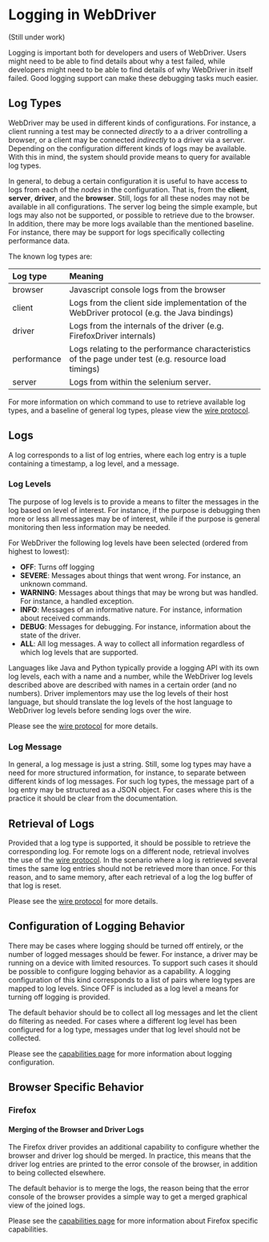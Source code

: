 # Logging in WebDriver
(Still under work)

Logging is important both for developers and users of WebDriver. Users might need to be able to find details about why a test failed, while developers might need to be able to find details of why WebDriver in itself failed. Good logging support can make these debugging tasks much easier.

## Log Types

WebDriver may be used in different kinds of configurations. For instance, a client running a test may be connected _directly_ to a a driver controlling a browser, or a client may be connected _indirectly_ to a driver via a server. Depending on the configuration different kinds of logs may be available. With this in mind, the system should provide means to query for available log types.

In general, to debug a certain configuration it is useful to have access to logs from each of the _nodes_ in the configuration. That is, from the **client**, **server**, **driver**, and the **browser**. Still, logs for all these nodes may not be available in all configurations. The server log being the simple example, but logs may also not be supported, or possible to retrieve due to the browser. In addition, there may be more logs available than the mentioned baseline. For instance, there may be support for logs specifically collecting performance data.

The known log types are:

| **Log type**    | **Meaning** |
|:----------------|:------------|
| browser         | Javascript console logs from the browser |
| client            | Logs from the client side implementation of the WebDriver protocol (e.g. the Java bindings) |
| driver            | Logs from the internals of the driver (e.g. FirefoxDriver internals) |
| performance     | Logs relating to the performance characteristics of the page under test (e.g. resource load timings) |
| server           | Logs from within the selenium server. |

For more information on which command to use to retrieve available log types, and a baseline of general log types, please view the [wire protocol](../JsonWireProtocol).


## Logs

A log corresponds to a list of log entries, where each log entry is a tuple containing a timestamp, a log level, and a message.

### Log Levels

The purpose of log levels is to provide a means to filter the messages in the log based on level of interest. For instance, if the purpose is debugging then more or less all messages may be of interest, while if the purpose is general monitoring then less information may be needed.

For WebDriver the following log levels have been selected (ordered from highest to lowest):

  * **OFF**: Turns off logging
  * **SEVERE**: Messages about things that went wrong. For instance, an unknown command.
  * **WARNING**: Messages about things that may be wrong but was handled.  For instance, a handled exception.
  * **INFO**: Messages of an informative nature. For instance, information    about received commands.
  * **DEBUG**: Messages for debugging. For instance, information about the state of the driver.
  * **ALL**: All log messages. A way to collect all information regardless   of which log levels that are supported.

Languages like Java and Python typically provide a logging API with its own log levels, each with a name and a number, while the WebDriver log levels described above are described with names in a certain order (and no numbers). Driver implementors may use the log levels of their host language, but should translate the log levels of the host language to WebDriver log levels before sending logs over the wire.

Please see the [wire protocol](../JsonWireProtocol) for more details.

### Log Message

In general, a log message is just a string. Still, some log types may have a need for more structured information, for instance, to separate between different kinds of log messages. For such log types, the message part of a log entry may be structured as a JSON object. For cases where this is the practice it should be clear from the documentation.

## Retrieval of Logs

Provided that a log type is supported, it should be possible to retrieve the corresponding log. For remote logs on a different node, retrieval involves the use of the [wire protocol](../JsonWireProtocol). In the scenario where a log is retrieved several times the same log entries should not be retrieved more than once. For this reason, and to same memory, after each retrieval of a log the log buffer of that log is reset.

Please see the [wire protocol](../JsonWireProtocol) for more details.

## Configuration of Logging Behavior

There may be cases where logging should be turned off entirely, or the number of logged messages should be fewer. For instance, a driver may be running on a device with limited resources. To support such cases it should be possible to configure logging behavior as a capability. A logging configuration of this kind corresponds to a list of pairs where log types are mapped to log levels. Since OFF is included as a log level a means for turning off logging is provided.

The default behavior should be to collect all log messages and let the client do filtering as needed. For cases where a different log level has been configured for a log type, messages under that log level should not be collected.

Please see the [capabilities page](../DesiredCapabilities) for more information about logging configuration.

## Browser Specific Behavior

### Firefox

#### Merging of the Browser and Driver Logs
The Firefox driver provides an additional capability to configure whether the browser and driver log should be merged. In practice, this means that the driver log entries are printed to the error console of the browser, in addition to being collected elsewhere.

The default behavior is to merge the logs, the reason being that the error console of the browser provides a simple way to get a merged graphical view of the joined logs.

Please see the [capabilities page](../DesiredCapabilities) for more information about Firefox specific capabilities.